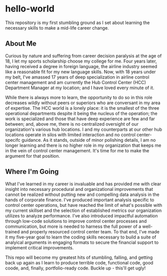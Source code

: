 # hello-world
This repository is my first stumbling ground as I set about learning the necessary skills to make a mid-life career change.

## About Me
Curious by nature and suffering from career decision paralysis at the age of 18, I let my sports scholarship choose my college for me. Four years later, having received a degree in foreign language, the airline industry seemed like a reasonable fit for my new language skills. Now, with 18 years under my belt, I've amassed 17 years of deep specialization in airline control center management and am currently the Hub Control Center (HCC) Department Manager at my location; and I have loved every minute of it. 

While there is always more to learn, the opportunity to do so in this role decreases wildly without peers or superiors who are conversant in my area of expertise. The HCC world is a lonely place: it is the smallest of the three operational departments despite it being the nucleus of the operation; the work is specialized and those that have deep experience are few and far between; and, above me, there is no centralized oversight of our organization's various hub locations. I and my counterparts at our other hub locations operate in silos with limited interaction and no control center-specifc guidance. As it stands, outside of minor polishing details, I am no longer learning and there is no higher role in my organization that keeps me in the vein of control center management. It's time for me to make the argument for that position.

## Where I'm Going
What I've learned in my career is invaluable and has provided me with clear insight into necessary procedural and organizational improvements that cannot be realized without putting new and compelling data analysis in the hands of corporate finance. I've produced important analysis specific to control center operations, but have reached the limit of what's possible with my current skillset and the selection of established metrics our organization utilizes to analyze performance. I've also introduced impactful automation through low-code solutions to improve control center processes and communication, but more is needed to harness the full power of a well-trained and properly resourced control center team. To that end, I've made it my five-year goal to learn the coding skills necessary to build a suite of analyical arguments in engaging formats to secure the financial support to implement critical improvements.

This repo will become my greatest hits of stumbling, falling, and getting back up again as I learn to produce terrible code, functional code, good coode, and, finally, portfolio-ready code. Buckle up - this'll get ugly!
